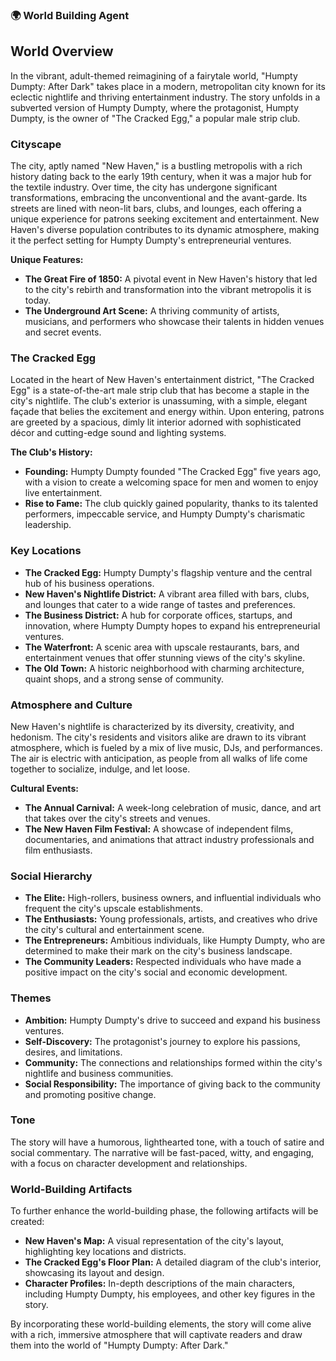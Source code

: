



### 🌍 World Building Agent  
## World Overview

In the vibrant, adult-themed reimagining of a fairytale world, "Humpty Dumpty: After Dark" takes place in a modern, metropolitan city known for its eclectic nightlife and thriving entertainment industry. The story unfolds in a subverted version of Humpty Dumpty, where the protagonist, Humpty Dumpty, is the owner of "The Cracked Egg," a popular male strip club.

### Cityscape

The city, aptly named "New Haven," is a bustling metropolis with a rich history dating back to the early 19th century, when it was a major hub for the textile industry. Over time, the city has undergone significant transformations, embracing the unconventional and the avant-garde. Its streets are lined with neon-lit bars, clubs, and lounges, each offering a unique experience for patrons seeking excitement and entertainment. New Haven's diverse population contributes to its dynamic atmosphere, making it the perfect setting for Humpty Dumpty's entrepreneurial ventures.

**Unique Features:**

*   **The Great Fire of 1850:** A pivotal event in New Haven's history that led to the city's rebirth and transformation into the vibrant metropolis it is today.
*   **The Underground Art Scene:** A thriving community of artists, musicians, and performers who showcase their talents in hidden venues and secret events.

### The Cracked Egg

Located in the heart of New Haven's entertainment district, "The Cracked Egg" is a state-of-the-art male strip club that has become a staple in the city's nightlife. The club's exterior is unassuming, with a simple, elegant façade that belies the excitement and energy within. Upon entering, patrons are greeted by a spacious, dimly lit interior adorned with sophisticated décor and cutting-edge sound and lighting systems.

**The Club's History:**

*   **Founding:** Humpty Dumpty founded "The Cracked Egg" five years ago, with a vision to create a welcoming space for men and women to enjoy live entertainment.
*   **Rise to Fame:** The club quickly gained popularity, thanks to its talented performers, impeccable service, and Humpty Dumpty's charismatic leadership.

### Key Locations

*   **The Cracked Egg:** Humpty Dumpty's flagship venture and the central hub of his business operations.
*   **New Haven's Nightlife District:** A vibrant area filled with bars, clubs, and lounges that cater to a wide range of tastes and preferences.
*   **The Business District:** A hub for corporate offices, startups, and innovation, where Humpty Dumpty hopes to expand his entrepreneurial ventures.
*   **The Waterfront:** A scenic area with upscale restaurants, bars, and entertainment venues that offer stunning views of the city's skyline.
*   **The Old Town:** A historic neighborhood with charming architecture, quaint shops, and a strong sense of community.

### Atmosphere and Culture

New Haven's nightlife is characterized by its diversity, creativity, and hedonism. The city's residents and visitors alike are drawn to its vibrant atmosphere, which is fueled by a mix of live music, DJs, and performances. The air is electric with anticipation, as people from all walks of life come together to socialize, indulge, and let loose.

**Cultural Events:**

*   **The Annual Carnival:** A week-long celebration of music, dance, and art that takes over the city's streets and venues.
*   **The New Haven Film Festival:** A showcase of independent films, documentaries, and animations that attract industry professionals and film enthusiasts.

### Social Hierarchy

*   **The Elite:** High-rollers, business owners, and influential individuals who frequent the city's upscale establishments.
*   **The Enthusiasts:** Young professionals, artists, and creatives who drive the city's cultural and entertainment scene.
*   **The Entrepreneurs:** Ambitious individuals, like Humpty Dumpty, who are determined to make their mark on the city's business landscape.
*   **The Community Leaders:** Respected individuals who have made a positive impact on the city's social and economic development.

### Themes

*   **Ambition:** Humpty Dumpty's drive to succeed and expand his business ventures.
*   **Self-Discovery:** The protagonist's journey to explore his passions, desires, and limitations.
*   **Community:** The connections and relationships formed within the city's nightlife and business communities.
*   **Social Responsibility:** The importance of giving back to the community and promoting positive change.

### Tone

The story will have a humorous, lighthearted tone, with a touch of satire and social commentary. The narrative will be fast-paced, witty, and engaging, with a focus on character development and relationships.

### World-Building Artifacts

To further enhance the world-building phase, the following artifacts will be created:

*   **New Haven's Map:** A visual representation of the city's layout, highlighting key locations and districts.
*   **The Cracked Egg's Floor Plan:** A detailed diagram of the club's interior, showcasing its layout and design.
*   **Character Profiles:** In-depth descriptions of the main characters, including Humpty Dumpty, his employees, and other key figures in the story.

By incorporating these world-building elements, the story will come alive with a rich, immersive atmosphere that will captivate readers and draw them into the world of "Humpty Dumpty: After Dark."